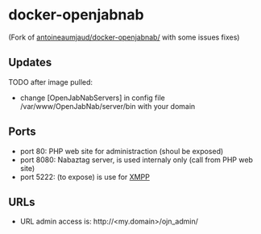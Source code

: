 # docker-openjabnab
(Fork of [ antoineaumjaud/docker-openjabnab/](https://hub.docker.com/r/antoineaumjaud/docker-openjabnab/) with some issues fixes)

## Updates
TODO after image pulled: 
- change [OpenJabNabServers] in config file /var/www/OpenJabNab/server/bin with your domain

## Ports
- port 80:  PHP web site for administraction (shoul be exposed)
- port 8080: Nabaztag server, is used internaly only (call from PHP web site)
- port 5222: (to expose) is use for [XMPP](https://fr.wikipedia.org/wiki/Extensible_Messaging_and_Presence_Protocol)

## URLs
- URL admin access is: http://<my.domain>/ojn_admin/
